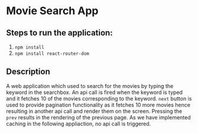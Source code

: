 # Movie Search App

## Steps to run the application:
1. `npm install`
2. `npm install react-router-dom`


## Description
A web application which used to search for the movies by typing the keyword in the searchbox. An api call is fired when the keyword is typed and it fetches 10 of the movies corresponding to the keyword. `next` button is used to provide pagination functionality as it fetches 10 more movies hence resulting in another api call and render them on the screen. Pressing the `prev` results in the rendering of the previous page. As we have implemented caching in the following appliaction, no api call is triggered. 

